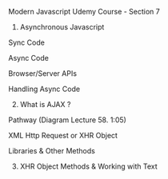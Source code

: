 Modern Javascript Udemy Course - Section 7

<!-- I've found this section confusing so I've decided to take detailed notes and take my
time for this section. This section is going to cover Asynchronous Javascript, AJAX, and
Fetch APIs.  -->

1. Asynchronous Javascript

Sync Code

<!-- Synchronous Code is step-by-step code or blocking code.

E.g.

posts = loadPosts();
    ... waits until posts are fetched from server.

doTheNextThing();
    ... this can only be carried out once loadPosts has completed fetching posts.
-->

Async Code

<!-- Asynchronous code is when these tasks can be carried out simeultaneously.

Lecture 57. (1:55-2:36)
E.g.

loadPosts(function() {
    ... waits until posts are fetched
});

doTheNextThing();
    ... doesn't have to wait for posts to load - carries out this task.

An example of handling asynchronous code is passing through a 'Callback Function'
which is what we have done here.

This callback will run and fetch the post and allow us to do something with the post
but 'doTheNextThing()' will not have to wait for posts to be fetched to run.

Program isn't blocked like it would be with synchronous code and will keep going.

Even if it takes a long time to fetch the posts this won't stop doTheNextThing() from running.

This makes for a faster application.

-->

Browser/Server APIs

<!-- Most async code you work with will be part of an API or library.

- AJAX, XHR object (next lesson)
- jQuery Ajax, Fetch API

etc.

These are all Async technologies - so you have to handle the response in a certain way.

** Bit confused with this - something I can return to. **
-->

Handling Async Code

<!-- There are ways to work with Async code:

- Callbacks
- Promises
- Async/Await - can be structured in a way that looks like Sync code.

-->

2. What is AJAX ?

<!--

AJAX

- Stands for Asynchronous Javascript & XML.

- Set of web technologies

- Sends and receives data from the browser and server.

- Done behind the scenes so you don't have to reload the browser.

- XML has been replaced by JSON. Most APIs now return JSON data instead of XML.

-->

Pathway (Diagram Lecture 58. 1:05)

<!--

Pathway without AJAX

- Browser sends request > Server sends response

- Usually you'd click a link which would send a request to the server and we would get a
response back which includes the WHOLE web page (headers, data etc), which will reload
the page.

AJAX Pathway

- Browser sends JS Call > AJAX Engine sends XmlHttpRequest > Server sends XML/JSON data back

to AJAX > AJAX Engine sends HTML Response to browser.

- Therefore AJAX allows us to make requests asynchronously.

- This happens in the background, removing the need for a browser to reload or refresh.

- For example updating a section of text can be done with AJAX which is much faster and removes
the need to reload the web page.

- This makes the browser more interactive too.

-->

XML Http Request or XHR Object

<!--

- Core technology in AJAX.

- An API in the form of an object.

- Provided by the browsers JS environment. (All browsers have this API.)

- Methods transfer data between browser and server.

So this is what AJAX uses to send data to the server to return a JSON format, which can
be converted into a HTML response in the browser.

-->

Libraries & Other Methods

<!--

These are similar libraries that provide a similar service to AJAX

- Fetch API (Part of Vanilla JS & browser, newer than AJAX)
    - Will be covering Fetch later

- Axios

- Superagent

- jQuery

- Node HTTP

-->

3. XHR Object Methods & Working with Text

<!--

See app.js for xhr object properties/methods and extracting a text file.

-->


